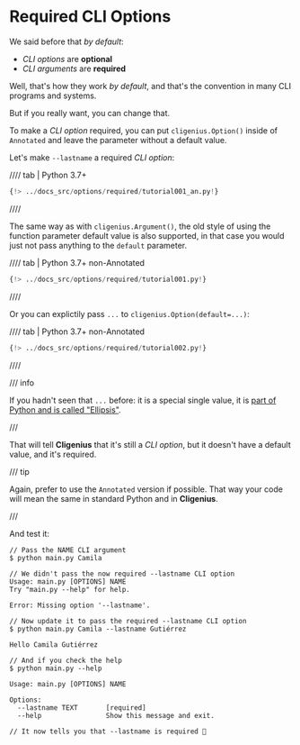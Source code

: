 # Required CLI Options

We said before that *by default*:

* *CLI options* are **optional**
* *CLI arguments* are **required**

Well, that's how they work *by default*, and that's the convention in many CLI programs and systems.

But if you really want, you can change that.

To make a *CLI option* required, you can put `cligenius.Option()` inside of `Annotated` and leave the parameter without a default value.

Let's make `--lastname` a required *CLI option*:

//// tab | Python 3.7+

```Python hl_lines="5"
{!> ../docs_src/options/required/tutorial001_an.py!}
```

////

The same way as with `cligenius.Argument()`, the old style of using the function parameter default value is also supported, in that case you would just not pass anything to the `default` parameter.

//// tab | Python 3.7+ non-Annotated

```Python hl_lines="4"
{!> ../docs_src/options/required/tutorial001.py!}
```

////

Or you can explictily pass `...` to `cligenius.Option(default=...)`:

//// tab | Python 3.7+ non-Annotated

```Python hl_lines="4"
{!> ../docs_src/options/required/tutorial002.py!}
```

////

/// info

If you hadn't seen that `...` before: it is a special single value, it is <a href="https://docs.python.org/3/library/constants.html#Ellipsis" class="external-link" target="_blank">part of Python and is called "Ellipsis"</a>.

///

That will tell **Cligenius** that it's still a *CLI option*, but it doesn't have a default value, and it's required.

/// tip

Again, prefer to use the `Annotated` version if possible. That way your code will mean the same in standard Python and in **Cligenius**.

///

And test it:

<div class="termy">

```console
// Pass the NAME CLI argument
$ python main.py Camila

// We didn't pass the now required --lastname CLI option
Usage: main.py [OPTIONS] NAME
Try "main.py --help" for help.

Error: Missing option '--lastname'.

// Now update it to pass the required --lastname CLI option
$ python main.py Camila --lastname Gutiérrez

Hello Camila Gutiérrez

// And if you check the help
$ python main.py --help

Usage: main.py [OPTIONS] NAME

Options:
  --lastname TEXT       [required]
  --help                Show this message and exit.

// It now tells you that --lastname is required 🎉
```

</div>
